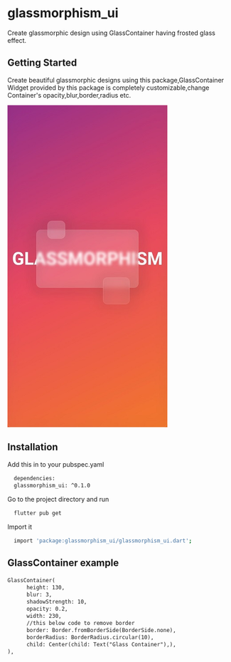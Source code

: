 # glassmorphism_ui 

Create glassmorphic design using GlassContainer having frosted glass effect.

## Getting Started

Create beautiful glassmorphic designs using this package,GlassContainer Widget provided by this package is completely customizable,change Container's opacity,blur,border,radius etc.


![alt text](./lib/glass.jpg)

## Installation 

Add this in to your pubspec.yaml

```bash
  dependencies:
  glassmorphism_ui: ^0.1.0
```

Go to the project directory and run

```bash
  flutter pub get
```

Import it

```bash
  import 'package:glassmorphism_ui/glassmorphism_ui.dart';
```

## GlassContainer example
```
GlassContainer(
      height: 130,
      blur: 3,
      shadowStrength: 10,
      opacity: 0.2,
      width: 230,
      //this below code to remove border
      border: Border.fromBorderSide(BorderSide.none),
      borderRadius: BorderRadius.circular(10),
      child: Center(child: Text("Glass Container"),),
),
```




